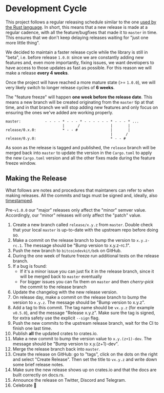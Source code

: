 # Development Cycle

This project follows a regular releasing schedule similar to the one [used by the Rust language](https://doc.rust-lang.org/book/appendix-07-nightly-rust.html). In short, this means that a new release is made at a regular cadence, with all the feature/bugfixes that made it to `master` in time. This ensures that we don't keep delaying releases waiting for "just one more little thing".

We decided to maintain a faster release cycle while the library is still in "beta", i.e. before release `1.0.0`: since we are constantly adding new features and, even more importantly, fixing issues, we want developers to have access to those updates as fast as possible. For this reason we will make a release **every 4 weeks**.

Once the project will have reached a more mature state (>= `1.0.0`), we will very likely switch to longer release cycles of **6 weeks**.

The "feature freeze" will happen **one week before the release date**. This means a new branch will be created originating from the `master` tip at that time, and in that branch we will stop adding new features and only focus on ensuring the ones we've added are working properly.

```
master:           - - - - * - - - * - - - - - - * - - - * ...
                          |      /              |       |
release/0.x.0:            * - - #               |       |
                                                |      /
release/0.y.0:                                  * - - #
```

As soon as the release is tagged and published, the `release` branch will be merged back into `master` to update the version in the `Cargo.toml` to apply the new `Cargo.toml` version and all the other fixes made during the feature freeze window.

## Making the Release

What follows are notes and procedures that maintaners can refer to when making releases. All the commits and tags must be signed and, ideally, also [timestamped](https://github.com/opentimestamps/opentimestamps-client/blob/master/doc/git-integration.md).

Pre-`v1.0.0` our "major" releases only affect the "minor" semver value. Accordingly, our "minor" releases will only affect the "patch" value.

1. Create a new branch called `release/x.y.z` from `master`. Double check that your local `master` is up-to-date with the upstream repo before doing so.
2. Make a commit on the release branch to bump the version to `x.y.z-rc.1`. The message should be "Bump version to x.y.z-rc.1".
3. Push the new branch to `bitcoindevkit/bdk` on GitHub.
4. During the one week of feature freeze run additional tests on the release branch.
5. If a bug is found:
    - If it's a minor issue you can just fix it in the release branch, since it will be merged back to `master` eventually
    - For bigger issues you can fix them on `master` and then *cherry-pick* the commit to the release branch
6. Update the changelog with the new release version.
7. On release day, make a commit on the release branch to bump the version to `x.y.z`. The message should be "Bump version to x.y.z".
8. Add a tag to this commit. The tag name should be `vx.y.z` (for example `v0.5.0`), and the message "Release x.y.z". Make sure the tag is signed, for extra safety use the explicit `--sign` flag.
9. Push the new commits to the upstream release branch, wait for the CI to finish one last time.
10. Publish **all** the updated crates to crates.io.
11. Make a new commit to bump the version value to `x.y.(z+1)-dev`. The message should be "Bump version to x.y.(z+1)-dev".
12. Merge the release branch back into `master`.
13. Create the release on GitHub: go to "tags", click on the dots on the right and select "Create Release". Then set the title to `vx.y.z` and write down some brief release notes.
14. Make sure the new release shows up on crates.io and that the docs are built correctly on docs.rs.
15. Announce the release on Twitter, Discord and Telegram.
16. Celebrate :tada:
